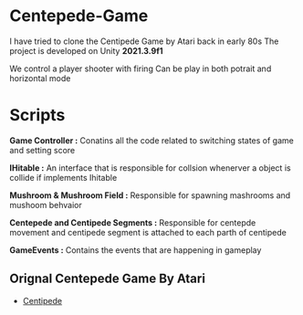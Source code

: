 # Centepede-Game

I have tried to clone the Centipede Game by Atari back in early 80s 
The project is developed on Unity **2021.3.9f1**

We control a player shooter with firing 
Can be play in both potrait and horizontal mode 

# Scripts 
**Game Controller :** Conatins all the code related to switching states of game and setting score 

**IHitable :** An interface that is responsible for collsion whenerver a object is collide if implements Ihitable

**Mushroom & Mushroom Field :** Responsible for spawning mashrooms and mushoom behvaior

**Centepede and Centipede Segments :** Responsible for centepde movement and centipede segment is attached to each parth of centipede

**GameEvents :** Contains the events that are happening in gameplay 

## Orignal Centepede Game By Atari

 - [Centipede](https://games.aarp.org/games/atari-centipede)


